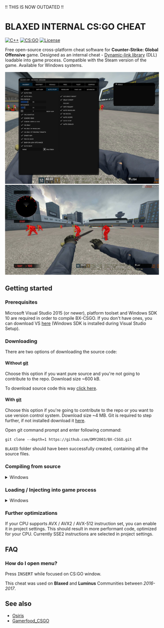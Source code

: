 !! THIS IS NOW OUTDATED !!

# BLAXED INTERNAL CS:GO CHEAT
[![C++](https://img.shields.io/badge/language-C%2B%2B-%23f34b7d.svg?style=plastic)](https://en.wikipedia.org/wiki/C%2B%2B) 
[![CS:GO](https://img.shields.io/badge/game-CS%3AGO-yellow.svg?style=plastic)](https://store.steampowered.com/app/730/CounterStrike_Global_Offensive/) 
[![License](https://img.shields.io/github/license/dmy2003/BX-CSGO.svg?style=plastic)](LICENSE)

Free open-source cross-platform cheat software for **Counter-Strike: Global Offensive** game. Designed as an internal cheat - [Dynamic-link library](https://en.wikipedia.org/wiki/Dynamic-link_library) (DLL) loadable into game process. Compatible with the Steam version of the game. Available for Windows systems.

<img src="https://raw.githubusercontent.com/DMY2003/BX-CSGO/master/Images/pic1.png">
<img src="https://raw.githubusercontent.com/DMY2003/BX-CSGO/master/Images/pic2.jpg">

## Getting started

### Prerequisites
Microsoft Visual Studio 2015 (or newer), platform toolset and Windows SDK 10 are required in order to compile BX-CSGO. If you don't have ones, you can download VS [here](https://visualstudio.microsoft.com/) (Windows SDK is installed during Visual Studio Setup).

### Downloading

There are two options of downloading the source code:

#### Without [git](https://git-scm.com)

Choose this option if you want pure source and you're not going to contribute to the repo. Download size ~600 kB.

To download source code this way [click here](https://github.com/DMY2003/BX-CSGO/archive/master.zip).

#### With [git](https://git-scm.com)

Choose this option if you're going to contribute to the repo or you want to use version control system. Download size ~4 MB. Git is required to step further, if not installed download it [here](https://git-scm.com).

Open git command prompt and enter following command:

    git clone --depth=1 https://github.com/DMY2003/BX-CSGO.git

`BLAXED` folder should have been successfully created, containing all the source files.

### Compiling from source

<details>

<summary>Windows</summary>

When you have equipped a copy of the source code, next step is opening **BLAXED.sln** in Microsoft Visual Studio 2015.

Then change build configuration to `Release | x86` and simply press **Build solution**.

If everything went right you should receive a DLL binary file.

</details>

### Loading / Injecting into game process

<details>

<summary>Windows</summary>

Open your favorite [DLL injector](https://en.wikipedia.org/wiki/DLL_injection) and just inject the DLL file into `csgo.exe` process.

When injected, menu is openable under `INSERT` key.

</details>

### Further optimizations
If your CPU supports AVX / AVX2 / AVX-512 instruction set, you can enable it in project settings. This should result in more performant code, optimized for your CPU. Currently SSE2 instructions are selected in project settings.

## FAQ

### How do I open menu?
Press <kbd>INSERT</kbd> while focused on CS:GO window.

This cheat was used on **Blaxed** and **Luminus** Communities between *2016-2017*.

## See also
*   [Osiris](https://github.com/danielkrupinski/Osiris)
*   [Gamerfood_CSGO](https://github.com/A5-/Gamerfood_CSGO)
